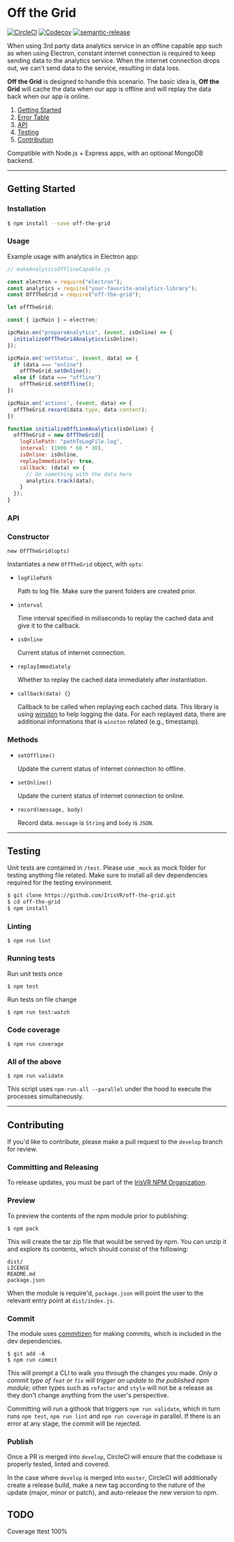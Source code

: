 # Off the Grid

[![CircleCI](https://img.shields.io/circleci/project/github/IrisVR/off-the-grid.svg?style=flat-square)](https://circleci.com/gh/IrisVR/off-the-grid)
[![Codecov](https://img.shields.io/codecov/c/github/IrisVR/off-the-grid.svg?style=flat-square)](https://codecov.io/gh/IrisVR/off-the-grid)
[![semantic-release](https://img.shields.io/badge/%20%20%F0%9F%93%A6%F0%9F%9A%80-semantic--release-e10079.svg)](https://github.com/semantic-release/semantic-release)

When using 3rd party data analytics service in an offline capable app such as when using Electron, constant internet connection is required to keep sending data to the analytics service. When the internet connection drops out, we can't send data to the service, resulting in data loss. 

__Off the Grid__ is designed to handle this scenario. The basic idea is, __Off the Grid__ will cache the data when our app is offline and will replay the data back when our app is online.

1. [Getting Started](#getting-started)
2. [Error Table](#error-table)
3. [API](#api)
4. [Testing](#testing)
5. [Contribution](#contribution)

Compatible with Node.js + Express apps, with an optional MongoDB backend.

---

## Getting Started
### Installation

```sh
$ npm install --save off-the-grid 
```

### Usage

Example usage with analytics in Electron app:

```js
// makeAnalyticsOfflineCapable.js

const electron = require("electron");
const analytics = require("your-favorite-analytics-library");
const OffTheGrid = require("off-the-grid");

let offTheGrid;

const { ipcMain } = electron;

ipcMain.on("prepareAnalytics", (event, isOnline) => {
  initializeOffTheGridAnalytics(isOnline);
});

ipcMain.on('netStatus', (event, data) => {
  if (data === "online")
    offTheGrid.setOnline();
  else if (data === "offline")
    offTheGrid.setOffline();
})

ipcMain.on('actions', (event, data) => {
  offTheGrid.record(data.type, data.content);
})

function initializeOffLineAnalytics(isOnline) {
  offTheGrid = new OffTheGrid({
    logFilePath: "pathToLogFile.log",
    interval: (1000 * 60 * 30),
    isOnline: isOnline,               
    replayImmediately: true,           
    callback: (data) => {
      // Do something with the data here
      analytics.track(data);
    }
  });
}
```

### API
### Constructor

`new OffTheGrid(opts)`

Instantiates a new `OffTheGrid` object, with `opts`:

* `logFilePath`

  Path to log file. Make sure the parent folders are created prior.

* `interval`

  Time interval specified in miliseconds to replay the cached data and give it to the callback.

* `isOnline`

  Current status of internet connection.

* `replayImmediately`

  Whether to replay the cached data immediately after instantiation.

* `callback(data) {}`

  Callback to be called when replaying each cached data. This library is using [winston](https://github.com/winstonjs/winston) to help logging the data. For each replayed data, there are additional informations that is `winston` related (e.g., timestamp).

### Methods

* `setOffline()`

  Update the current status of internet connection to offline.

* `setOnline()`

  Update the current status of internet connection to online.

* `record(message, body)`

  Record data. `message` is `String` and `body` is `JSON`.

---

## Testing

Unit tests are contained in `/test`. Please use `_mock` as mock folder for testing anything file related. Make sure to install all dev dependencies required for the testing environment.

```sh
$ git clone https://github.com/IrisVR/off-the-grid.git
$ cd off-the-grid
$ npm install
```

### Linting

```
$ npm run lint
```

### Running tests

Run unit tests once

```
$ npm test
```

Run tests on file change

```
$ npm run test:watch
```

### Code coverage

```
$ npm run coverage
```

### All of the above

```
$ npm run validate
```

This script uses `npm-run-all --parallel` under the hood to execute the processes simultaneously.

---

## Contributing

If you'd like to contribute, please make a pull request to the `develop` branch for review.

### Committing and Releasing

To release updates, you must be part of the [IrisVR NPM Organization](https://www.npmjs.com/org/irisvr).

### Preview

To preview the contents of the npm module prior to publishing:

```
$ npm pack
```

This will create the tar zip file that would be served by npm. You can unzip it and explore its contents, which should consist of the following:
```
dist/
LICENSE
README.md
package.json
```

When the module is require'd, `package.json` will point the user to the relevant entry point at `dist/index.js`.

### Commit

The module uses [commitizen](https://github.com/commitizen/cz-cli) for making commits, which is included in the dev dependencies.

```
$ git add -A
$ npm run commit
```

This will prompt a CLI to walk you through the changes you made. *Only a commit type of `feat` or `fix` will trigger an update to the published npm module;* other types such as `refactor` and `style` will not be a release as they don't change anything from the user's perspective.

Committing will run a githook that triggers `npm run validate`, which in turn runs `npm test`, `npm run lint` and `npm run coverage` in parallel. If there is an error at any stage, the commit will be rejected.

### Publish

Once a PR is merged into `develop`, CircleCI will ensure that the codebase is properly tested, linted and covered.

In the case where `develop` is merged into `master`, CircleCI will additionally create a release build, make a new tag according to the nature of the update (major, minor or patch), and auto-release the new version to npm.

## TODO
Coverage ttest 100%
